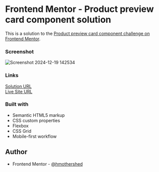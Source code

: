 # Frontend Mentor - Product preview card component solution

This is a solution to the [Product preview card component challenge on Frontend Mentor](https://www.frontendmentor.io/challenges/product-preview-card-component-GO7UmttRfa).

### Screenshot
![Screenshot 2024-12-19 142534](https://github.com/user-attachments/assets/ea964cbd-fb5c-4882-9162-0961a41602dd)

### Links

[Solution URL](https://github.com/hmothershed/product-preview-card)
<br>
[Live Site URL](https://hmothershed.github.io/product-preview-card/)

### Built with

- Semantic HTML5 markup
- CSS custom properties
- Flexbox
- CSS Grid
- Mobile-first workflow

## Author

- Frontend Mentor - [@hmothershed](https://www.frontendmentor.io/profile/hmothershed)
